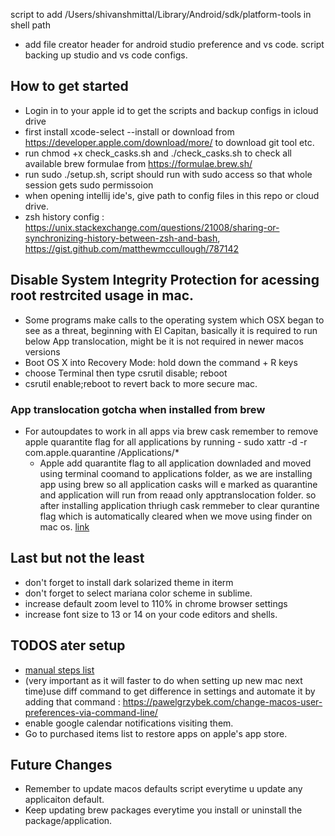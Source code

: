 script to add /Users/shivanshmittal/Library/Android/sdk/platform-tools in shell path
- add file creator header for android studio preference and vs code. script backing up studio and vs code configs. 

## How to get started
* Login in to your apple id to get the scripts and backup configs in icloud drive
* first install xcode-select --install or download from https://developer.apple.com/download/more/ to download git tool etc. 
* run chmod +x check_casks.sh and ./check_casks.sh to check all available brew formulae from https://formulae.brew.sh/
* run sudo ./setup.sh, script should run with sudo access so that whole session gets sudo permissoion
* when opening intellij ide's, give path to config files in this repo or cloud drive.
* zsh history config : https://unix.stackexchange.com/questions/21008/sharing-or-synchronizing-history-between-zsh-and-bash, https://gist.github.com/matthewmccullough/787142

## Disable System Integrity Protection for acessing root restrcited usage in mac.

* Some programs make calls to the operating system which OSX began to see as a threat, beginning with El Capitan, basically it is required to run below App translocation, might be it is not required in newer macos versions
* Boot OS X into Recovery Mode: hold down the command + R keys
* choose Terminal then type csrutil disable; reboot
* csrutil enable;reboot to revert back to more secure mac.

### App translocation gotcha when installed from brew
* For autoupdates to work in all apps via brew cask remember to remove apple quarantite flag for all applications by running -  sudo xattr -d -r com.apple.quarantine /Applications/*
	* Apple add quarantite flag to all application downladed and moved using terminal coomand to applications folder, as we are installing app using brew so all application casks will e marked as quarantine and application will run from reaad only apptranslocation folder. so after installing application thriugh cask remmeber to clear qurantine flag which is automatically cleared when we move using finder on mac os. [link](https://lapcatsoftware.com/articles/app-translocation.html)

## Last but not the least

* don't forget to install dark solarized theme in iterm
* don't forget to select mariana color scheme in sublime.
* increase default zoom level to 110% in chrome browser settings
* increase font size to 13 or 14 on your code editors and shells.


## TODOS ater setup
* [manual steps list](pending_automation.md)
* (very important as it will faster to do when setting up new mac next time)use diff command to get difference in settings and automate it by adding that command : https://pawelgrzybek.com/change-macos-user-preferences-via-command-line/
* enable google calendar notifications visiting them.
* Go to purchased items list to restore apps on apple's app store.


## Future Changes
* Remember to update macos defaults script everytime u update any applicaiton default.
* Keep updating brew packages everytime you install or uninstall the package/application.
